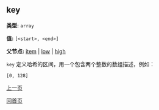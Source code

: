 key
----------

**类型:** `array`

**值:** `[<start>, <end>]`

**父节点:** [item](item.md) | [low](low.md) | [high](high.md)

`key` 定义哈希的区间，用一个包含两个整数的数组描述，例如：

    [0, 128]

[上一页](../table.md)

[回首页](../../../index.md)